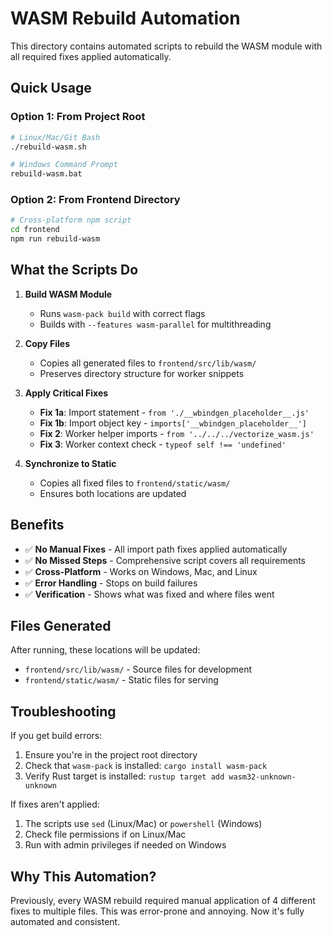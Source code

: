 # WASM Rebuild Automation

This directory contains automated scripts to rebuild the WASM module with all required fixes applied automatically.

## Quick Usage

### Option 1: From Project Root

```bash
# Linux/Mac/Git Bash
./rebuild-wasm.sh

# Windows Command Prompt
rebuild-wasm.bat
```

### Option 2: From Frontend Directory

```bash
# Cross-platform npm script
cd frontend
npm run rebuild-wasm
```

## What the Scripts Do

1. **Build WASM Module**
   - Runs `wasm-pack build` with correct flags
   - Builds with `--features wasm-parallel` for multithreading

2. **Copy Files**
   - Copies all generated files to `frontend/src/lib/wasm/`
   - Preserves directory structure for worker snippets

3. **Apply Critical Fixes**
   - **Fix 1a**: Import statement - `from './__wbindgen_placeholder__.js'`
   - **Fix 1b**: Import object key - `imports['__wbindgen_placeholder__']`
   - **Fix 2**: Worker helper imports - `from '../../../vectorize_wasm.js'`
   - **Fix 3**: Worker context check - `typeof self !== 'undefined'`

4. **Synchronize to Static**
   - Copies all fixed files to `frontend/static/wasm/`
   - Ensures both locations are updated

## Benefits

- ✅ **No Manual Fixes** - All import path fixes applied automatically
- ✅ **No Missed Steps** - Comprehensive script covers all requirements
- ✅ **Cross-Platform** - Works on Windows, Mac, and Linux
- ✅ **Error Handling** - Stops on build failures
- ✅ **Verification** - Shows what was fixed and where files went

## Files Generated

After running, these locations will be updated:

- `frontend/src/lib/wasm/` - Source files for development
- `frontend/static/wasm/` - Static files for serving

## Troubleshooting

If you get build errors:

1. Ensure you're in the project root directory
2. Check that `wasm-pack` is installed: `cargo install wasm-pack`
3. Verify Rust target is installed: `rustup target add wasm32-unknown-unknown`

If fixes aren't applied:

1. The scripts use `sed` (Linux/Mac) or `powershell` (Windows)
2. Check file permissions if on Linux/Mac
3. Run with admin privileges if needed on Windows

## Why This Automation?

Previously, every WASM rebuild required manual application of 4 different fixes to multiple files. This was error-prone and annoying. Now it's fully automated and consistent.
